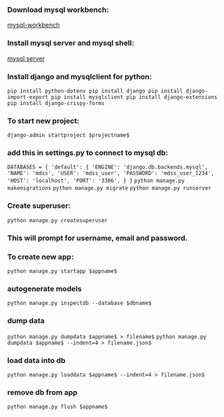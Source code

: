 ### Download mysql workbench:
[mysql-workbench](https://dev.mysql.com/downloads/file/?id=509428)
### Install mysql server and mysql shell:
[mysql server](https://dev.mysql.com/downloads/mysql/)
 
### Install django and mysqlclient for python:
`pip install python-dotenv
pip install django
pip install django-import-export
pip install mysqlclient
pip install django-extensions
pip install django-crispy-forms`

### To start new project:
`django-admin startproject $projectname$`

### add this in settings.py to connect to mysql db:
`DATABASES = {
    'default': {
        'ENGINE': 'django.db.backends.mysql',
        'NAME': 'mdss',
        'USER': 'mdss_user',
        'PASSWORD': 'mdss_user_1234',
        'HOST': 'localhost',
        'PORT': '3306',
    }
}`
`python manage.py makemigrations`
`python manage.py migrate`
`python manage.py runserver`

### Create superuser:
`python manage.py createsuperuser`
### This will prompt for username, email and password.

### To create new app:
`python manage.py startapp $appname$`

### autogenerate models
`python manage.py inspectdb --database $dbname$`

### dump data
`python manage.py dumpdata $appname$ > filename$`
`python manage.py dumpdata $appname$ --indent=4 > filename.json$`

### load data into db
`python manage.py loaddata $appname$ --indent=4 > filename.json$`

### remove db from app
`python manage.py flush $appname$`
